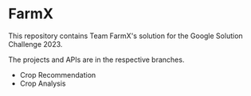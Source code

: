 # FarmX
This repository contains Team FarmX's solution for the Google Solution Challenge 2023.

The projects and APIs are in the respective branches.

* Crop Recommendation
* Crop Analysis
